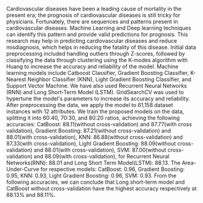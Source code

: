 Cardiovascular diseases have been a leading cause of mortality in the present era; the prognosis 
of cardiovascular diseases is still tricky for physicians. Fortunately, there are sequences and patterns present 
in cardiovascular diseases. Machine Learning and Deep learning techniques can identify this pattern and 
provide valid predictions for prognosis. This research may help in predicting cardiovascular diseases and 
reduce misdiagnosis, which helps in reducing the fatality of this disease. Initial data preprocessing included 
handling outliers through Z-scores, followed by classifying the data through clustering using the K-modes 
algorithm with Huang to increase the accuracy and reliability of the model. Machine learning models include 
Catboost Classifier, Gradient Boosting Classifier, K-Nearest Neighbor Classifier (KNN), Light Gradient 
Boosting Classifier, and Support Vector Machine. We have also used Recurrent Neural Networks (RNN) and 
Long Short-Term Model (LSTM). GridSearchCV was used to hypertune the model's parameters to increase 
its accuracy and reliability. After preprocessing the data, we apply the model to 61,158 dataset instances with 
12 attributes. We train the proposed models on the data, splitting it into 60:40, 70:30, and 80:20 ratios, 
achieving the following accuracies: CatBoost: 88.11(without cross-validation) and 87.77(with cross
validation), Gradient Boosting: 87.21(without cross-validation) and 88.01(with cross-validation), KNN: 
86.88(without cross-validation) and 87.33(with cross-validation), Light Gradient Boosting: 88.09(without 
cross-validation) and 88.01(with cross-validation), SVM: 87.00(without cross-validation) and 88.09(with 
cross-validation), for Recurrent Neural Networks(RNN): 88.01 and Long Short Term Model(LSTM): 88.13. 
The Area-Under-Curve for respective models: CatBoost: 0.96, Gradient Boosting: 0.95, KNN: 0.93, Light 
Gradient Boosting: 0.96, SVM: 0.93. From the following accuracies, we can conclude that Long short-term 
model and CatBoost without cross-validation have the highest accuracy respectively at 88.13% and 88.11%. 
